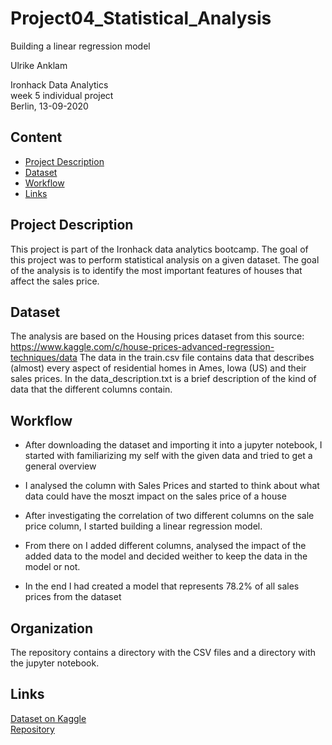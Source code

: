 # Project04_Statistical_Analysis
Building a linear regression model
  
Ulrike Anklam  
  
Ironhack Data Analytics   
week 5 individual project  
Berlin, 13-09-2020  

## Content
  
- [Project Description](#project-description)
- [Dataset](#dataset)
- [Workflow](#workflow)
- [Links](#links)
  
## Project Description
  
This project is part of the Ironhack data analytics bootcamp. The goal of this project was to perform statistical analysis on a given dataset. The goal of the analysis is to identify the most important features of houses that affect the sales price.
  
## Dataset
  
The analysis are based on the Housing prices dataset from this source: https://www.kaggle.com/c/house-prices-advanced-regression-techniques/data  The data in the train.csv file contains data that describes (almost) every aspect of residential homes in Ames, Iowa (US) and their sales prices. In the data_description.txt is a brief description of the kind of data that the different columns contain.
  
## Workflow

- After downloading the dataset and importing it into a jupyter notebook, I started with familiarizing my self with the given data and tried to get a general overview 

- I analysed the column with Sales Prices and started to think about what data could have the moszt impact on the sales price of a house

- After investigating the correlation of two different columns on the sale price column, I started building a linear regression model. 

- From there on I added different columns, analysed the impact of the added data to the model and decided weither to keep the data in the model or not. 

- In the end I had created a model that represents 78.2% of all sales prices from the dataset

## Organization
  
The repository contains a directory with the CSV files and a directory with the jupyter notebook.
  
## Links

[Dataset on Kaggle](https://www.kaggle.com/c/house-prices-advanced-regression-techniques/data)  
[Repository](https://github.com/Ulli-H/Project04_Statistical_Analysis)
